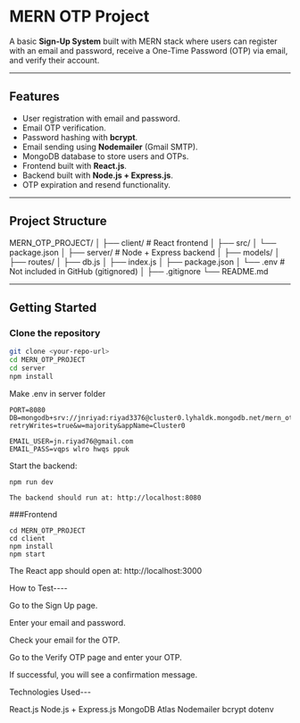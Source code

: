 # MERN OTP Project

A basic **Sign-Up System** built with MERN stack where users can register with an email and password, receive a One-Time Password (OTP) via email, and verify their account.

---

## **Features**

- User registration with email and password.
- Email OTP verification.
- Password hashing with **bcrypt**.
- Email sending using **Nodemailer** (Gmail SMTP).
- MongoDB database to store users and OTPs.
- Frontend built with **React.js**.
- Backend built with **Node.js + Express.js**.
- OTP expiration and resend functionality.

---

## **Project Structure**

MERN_OTP_PROJECT/
│
├── client/ # React frontend
│ ├── src/
│ └── package.json
│
├── server/ # Node + Express backend
│ ├── models/
│ ├── routes/
│ ├── db.js
│ ├── index.js
│ ├── package.json
│ └── .env # Not included in GitHub (gitignored)
│
├── .gitignore
└── README.md



---

## **Getting Started**

### Clone the repository

```bash
git clone <your-repo-url>
cd MERN_OTP_PROJECT
cd server
npm install
```
Make .env in server folder
```
PORT=8080
DB=mongodb+srv://jnriyad:riyad3376@cluster0.lyhaldk.mongodb.net/mern_otp?retryWrites=true&w=majority&appName=Cluster0

EMAIL_USER=jn.riyad76@gmail.com
EMAIL_PASS=vqps wlro hwqs ppuk
```
Start the backend:
```
npm run dev

The backend should run at: http://localhost:8080
```
###Frontend
```
cd MERN_OTP_PROJECT
cd client
npm install
npm start
```
The React app should open at: http://localhost:3000


How to Test----

Go to the Sign Up page.

Enter your email and password.

Check your email for the OTP.

Go to the Verify OTP page and enter your OTP.

If successful, you will see a confirmation message.



Technologies Used---

React.js
Node.js + Express.js
MongoDB Atlas
Nodemailer
bcrypt
dotenv
